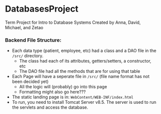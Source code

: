 # DatabasesProject
Term Project for Intro to Database Systems
Created by Anna, David, Michael, and Zetao

 
### Backend File Structure: 
- Each data type (patient, employee, etc) had a class and a DAO file in the `/src/` directory. 
  - The class had each of its attributes, getters/setters, a constructor, etc
  - The DAO file had all the methods that are for using that table 
- Each Page will have a seperate file in `/src/` (file name format has not been decided yet)
  - All the logic will (probably) go into this page 
  - Formatting might also go here???
- The static landing page is in: `WebContent/WEB-INF/index.html`
- To run, you need to install Tomcat Server v8.5. The server is used to run the servlets and access the database. 
